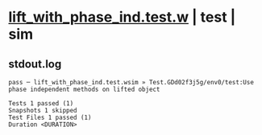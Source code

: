 # [lift_with_phase_ind.test.w](../../../../../examples/tests/valid/lift_with_phase_ind.test.w) | test | sim

## stdout.log
```log
pass ─ lift_with_phase_ind.test.wsim » Test.GDd02f3j5g/env0/test:Use phase independent methods on lifted object

Tests 1 passed (1)
Snapshots 1 skipped
Test Files 1 passed (1)
Duration <DURATION>
```

